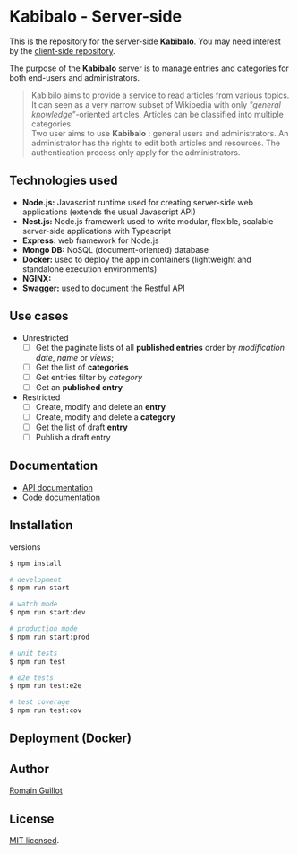 # Kabibalo - Server-side

This is the repository for the server-side **Kabibalo**. You may need interest by the [client-side repository]().

The purpose of the **Kabibalo** server is to manage entries and categories for both end-users and administrators.

> Kabibilo aims to provide a service to read articles from various topics. It can seen as a very narrow subset of Wikipedia with only *"general knowledge"*-oriented articles. Articles can be classified into multiple categories.  
> Two user aims to use **Kabibalo** : general users and administrators. An administrator has the rights to edit both articles and resources. The authentication process only apply for the administrators.



## Technologies used

- **Node.js:** Javascript runtime used for creating server-side web applications (extends the usual Javascript API)
- **Nest.js:** Node.js framework used to write modular, flexible, scalable server-side applications with Typescript
- **Express:** web framework for Node.js
- **Mongo DB:** NoSQL (document-oriented) database
- **Docker:** used to deploy the app in containers (lightweight and standalone  execution environments)
- **NGINX:**
- **Swagger:** used to document the Restful API

## Use cases
- Unrestricted
    - [ ] Get the paginate lists of all **published entries** order by *modification date*, *name* or *views*;
    - [ ] Get the list of **categories**
    - [ ] Get entries filter by *category*
    - [ ] Get an **published entry**
- Restricted
    - [ ] Create, modify and delete an **entry**
    - [ ] Create, modify and delete a **category**
    - [ ] Get the list of draft **entry**
    - [ ] Publish a draft entry

## Documentation
- [API documentation](http://localhost:3000/doc/#/)
- [Code documentation]()

## Installation

versions

```bash
$ npm install
```

```bash
# development
$ npm run start

# watch mode
$ npm run start:dev

# production mode
$ npm run start:prod
```

```bash
# unit tests
$ npm run test

# e2e tests
$ npm run test:e2e

# test coverage
$ npm run test:cov
```

## Deployment (Docker)


## Author

[Romain Guillot](maitto:romain.guillot.contact@gmail.com)

## License

[MIT licensed](LICENSE).



<!-- eof -->
